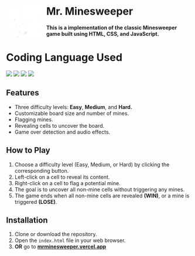 # **Mr. Minesweeper**   <img src="assets/image/logo.png" height="100" align="left"/>
**This is a implementation of the classic Minesweeper game built using HTML, CSS, and JavaScript.**
 
# **Coding Language Used**
<p align="left">
<img src="https://cdn.jsdelivr.net/gh/devicons/devicon@latest/icons/html5/html5-plain.svg" height="60"/>
<img src="https://cdn.jsdelivr.net/gh/devicons/devicon@latest/icons/css3/css3-plain.svg" height="60"/>
<img src="https://cdn.jsdelivr.net/gh/devicons/devicon@latest/icons/javascript/javascript-plain.svg" height="60"/>
<img src="https://static-00.iconduck.com/assets.00/node-js-icon-454x512-nztofx17.png"height="60"/>
</p>

## Features
- Three difficulty levels: **Easy**, **Medium**, and **Hard.**
- Customizable board size and number of mines.
- Flagging mines.
- Revealing cells to uncover the board.
- Game over detection and audio effects.

## How to Play
1. Choose a difficulty level (Easy, Medium, or Hard) by clicking the corresponding button.
2. Left-click on a cell to reveal its content.
3. Right-click on a cell to flag a potential mine.
4. The goal is to uncover all non-mine cells without triggering any mines.
5. The game ends when all non-mine cells are revealed **(WIN)**, or a mine is triggered **(LOSE)**.

## Installation
1. Clone or download the repository.
2. Open the `index.html` file in your web browser.
3. **OR** go to [**mrminesweeper.vercel.app**](https://mrminesweeper.vercel.app/) 
 